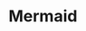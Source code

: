 # Mermaid

<include repo_url="https://github.com/foliant-docs/foliantcontrib.mermaid.git" path="README.md" sethead="2" nohead="true"></include>
